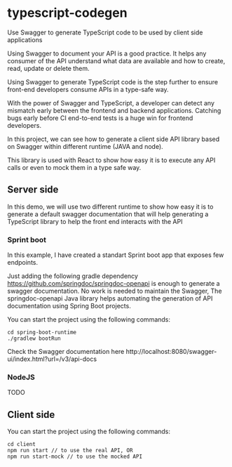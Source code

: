 # typescript-codegen

Use Swagger to generate TypeScript code to be used by client side applications

Using Swagger to document your API is a good practice. It helps any consumer of the API understand what data are available and how to create, read, update or delete them.

Using Swagger to generate TypeScript code is the step further to ensure front-end developers consume APIs in a type-safe way.

With the power of Swagger and TypeScript, a developer can detect any mismatch early between the frontend and backend applications. Catching bugs early before CI end-to-end tests is a huge win for frontend developers.

In this project, we can see how to generate a client side API library based on Swagger within different runtime (JAVA and node).

This library is used with React to show how easy it is to execute any API calls or even to mock them in a type safe way.

## Server side

In this demo, we will use two different runtime to show how easy it is to generate a default swagger documentation that
will help generating a TypeScript library to help the front end interacts with the API

### Sprint boot

In this example, I have created a standart Sprint boot app that exposes few endpoints.

Just adding the following gradle dependency https://github.com/springdoc/springdoc-openapi is enough to generate a swagger documentation. No work is needed to maintain the Swagger, The springdoc-openapi Java library helps automating the generation of API documentation using Spring Boot projects.

You can start the project using the following commands:

```
cd spring-boot-runtime
./gradlew bootRun
```

Check the Swagger documentation here http://localhost:8080/swagger-ui/index.html?url=/v3/api-docs

### NodeJS

TODO

## Client side

You can start the project using the following commands:

```
cd client
npm run start // to use the real API, OR
npm run start-mock // to use the mocked API
```
